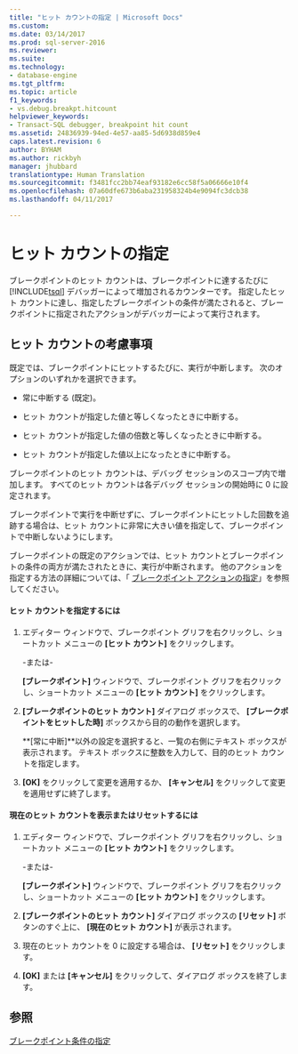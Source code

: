 ```yaml
---
title: "ヒット カウントの指定 | Microsoft Docs"
ms.custom: 
ms.date: 03/14/2017
ms.prod: sql-server-2016
ms.reviewer: 
ms.suite: 
ms.technology:
- database-engine
ms.tgt_pltfrm: 
ms.topic: article
f1_keywords:
- vs.debug.breakpt.hitcount
helpviewer_keywords:
- Transact-SQL debugger, breakpoint hit count
ms.assetid: 24836939-94ed-4e57-aa85-5d6938d859e4
caps.latest.revision: 6
author: BYHAM
ms.author: rickbyh
manager: jhubbard
translationtype: Human Translation
ms.sourcegitcommit: f3481fcc2bb74eaf93182e6cc58f5a06666e10f4
ms.openlocfilehash: 07a60dfe673b6aba231958324b4e9094fc3dcb38
ms.lasthandoff: 04/11/2017

---
```

# <a name="specify-a-hit-count"></a>ヒット カウントの指定
  ブレークポイントのヒット カウントは、ブレークポイントに達するたびに [!INCLUDE[tsql](../../includes/tsql-md.md)] デバッガーによって増加されるカウンターです。 指定したヒット カウントに達し、指定したブレークポイントの条件が満たされると、ブレークポイントに指定されたアクションがデバッガーによって実行されます。  
  
## <a name="hit-count-considerations"></a>ヒット カウントの考慮事項  
 既定では、ブレークポイントにヒットするたびに、実行が中断します。 次のオプションのいずれかを選択できます。  
  
-   常に中断する (既定)。  
  
-   ヒット カウントが指定した値と等しくなったときに中断する。  
  
-   ヒット カウントが指定した値の倍数と等しくなったときに中断する。  
  
-   ヒット カウントが指定した値以上になったときに中断する。  
  
 ブレークポイントのヒット カウントは、デバッグ セッションのスコープ内で増加します。 すべてのヒット カウントは各デバッグ セッションの開始時に 0 に設定されます。  
  
 ブレークポイントで実行を中断せずに、ブレークポイントにヒットした回数を追跡する場合は、ヒット カウントに非常に大きい値を指定して、ブレークポイントで中断しないようにします。  
  
 ブレークポイントの既定のアクションでは、ヒット カウントとブレークポイントの条件の両方が満たされたときに、実行が中断されます。 他のアクションを指定する方法の詳細については、「 [ブレークポイント アクションの指定](../../relational-databases/scripting/specify-a-breakpoint-action.md)」を参照してください。  
  
#### <a name="to-specify-a-hit-count"></a>ヒット カウントを指定するには  
  
1.  エディター ウィンドウで、ブレークポイント グリフを右クリックし、ショートカット メニューの **[ヒット カウント]** をクリックします。  
  
     -または-  
  
     **[ブレークポイント]** ウィンドウで、ブレークポイント グリフを右クリックし、ショートカット メニューの **[ヒット カウント]** をクリックします。  
  
2.  **[ブレークポイントのヒット カウント]** ダイアログ ボックスで、 **[ブレークポイントをヒットした時]** ボックスから目的の動作を選択します。  
  
     **[常に中断]**以外の設定を選択すると、一覧の右側にテキスト ボックスが表示されます。 テキスト ボックスに整数を入力して、目的のヒット カウントを指定します。  
  
3.  **[OK]** をクリックして変更を適用するか、 **[キャンセル]** をクリックして変更を適用せずに終了します。  
  
#### <a name="to-view-or-reset-the-current-hit-count"></a>現在のヒット カウントを表示またはリセットするには  
  
1.  エディター ウィンドウで、ブレークポイント グリフを右クリックし、ショートカット メニューの **[ヒット カウント]** をクリックします。  
  
     -または-  
  
     **[ブレークポイント]** ウィンドウで、ブレークポイント グリフを右クリックし、ショートカット メニューの **[ヒット カウント]** をクリックします。  
  
2.  **[ブレークポイントのヒット カウント]** ダイアログ ボックスの **[リセット]** ボタンのすぐ上に、 **[現在のヒット カウント]** が表示されます。  
  
3.  現在のヒット カウントを 0 に設定する場合は、 **[リセット]** をクリックします。  
  
4.  **[OK]** または **[キャンセル]** をクリックして、ダイアログ ボックスを終了します。  
  
## <a name="see-also"></a>参照  
 [ブレークポイント条件の指定](../../relational-databases/scripting/specify-a-breakpoint-condition.md)  
  
  
